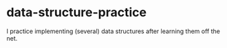 # data-structure-practice
I practice implementing (several) data structures after learning them off the net.
